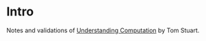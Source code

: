 # Intro

Notes and validations of [Understanding Computation](https://computationbook.com/) by Tom Stuart.

